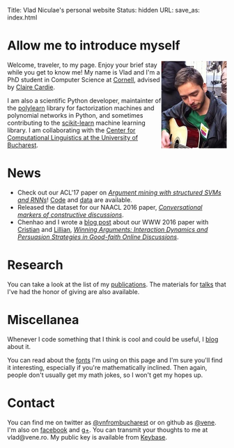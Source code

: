 Title: Vlad Niculae's  personal website
Status: hidden
URL:
save_as: index.html

# Allow me to introduce myself
<img style="float: right" src="vlad-niculae.jpg" alt="Vlad Niculae" />

Welcome, traveler, to my page. Enjoy your brief stay while you get to
know me!
My name is Vlad and I'm a PhD student in Computer Science
at [Cornell](http://www.cs.cornell.edu/), advised by [Claire
Cardie](http://www.cs.cornell.edu/home/cardie/).

I am also a scientific Python developer, maintainter of the
[polylearn](http://contrib.scikit-learn.org/polylearn) library
for factorization machines and polynomial networks in Python,
and sometimes contributing to the
[scikit-learn](http://scikit-learn.org) machine learning library.
I am collaborating with the [Center for Computational Linguistics at
the University of Bucharest](http://nlp.unibuc.ro/).

# News

  - Check out our ACL'17 paper on [*Argument mining with structured SVMs and
    RNNs*](https://arxiv.org/abs/1704.06869)!
    [Code](https://github.com/vene/marseille) and 
    [data](http://joonsuk.org/) are available. 
  - Released the dataset for our NAACL 2016 paper, [*Conversational markers of constructive discussions*](/constructive).
  - Chenhao and I wrote a [blog post]({filename}/blog/winning_arguments.ipynb) about our WWW 2016 paper with [Cristian](http://www.cs.cornell.edu/~cristian/) and [Lillian](http://www.cs.cornell.edu/home/llee/), [*Winning Arguments: Interaction Dynamics and Persuasion Strategies in Good-faith Online Discussions*](https://chenhaot.com/pages/changemyview.html).

<!--
# Teaching

  - Fall 2016: TA for [CS 4740 Introduction to Natural Language Processing.](http://www.cs.cornell.edu/courses/cs4740/2016fa/)
    
    Office hours Wed 3&ndash;4pm in Gates G11: see you there!
-->
# Research

You can take a look at the list of my [publications](papers.html). The
materials for [talks](talks.html) that I've had the honor of giving are also
available.

# Miscellanea

Whenever I code something that I think is cool and could be useful,
I [blog](blog/index.html) about it.

You can read about the [fonts](fonts.html) I'm using on this page and I'm sure
you'll find it interesting, especially if you're mathematically inclined. Then
again, people don't usually get my math jokes, so I won't get my hopes up.

# Contact
You can find me on twitter as
[@vnfrombucharest](https://www.twitter.com/vnfrombucharest) or on github as
[@vene](https://www.github.com/vene). I'm also on
[facebook](https://www.facebook.com/vlad.niculae) and
[g+](http://gplus.to/vladn).
You can transmit your thoughts to me at vlad<span
style="display:none">hunter2</span>@vene.ro.
My public key is available from [Keybase](https://keybase.io/vladn).
